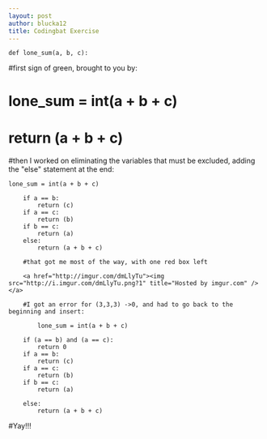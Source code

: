 ```yaml
---
layout: post
author: blucka12
title: Codingbat Exercise
---
```


```
def lone_sum(a, b, c):
```
  
  #first sign of green, brought to you by:  
  #  lone_sum = int(a + b + c)
  #  return (a + b + c)
  #then I worked on eliminating the variables that must be excluded, adding the "else" statement at the end:

```
lone_sum = int(a + b + c)
    
    if a == b: 
        return (c)
    if a == c:
        return (b)
    if b == c:
        return (a)
    else:
        return (a + b + c)
```

        #that got me most of the way, with one red box left
        
        <a href="http://imgur.com/dmLlyTu"><img src="http://i.imgur.com/dmLlyTu.png?1" title="Hosted by imgur.com" /></a>
        
        #I got an error for (3,3,3) ->0, and had to go back to the beginning and insert:

```        
        lone_sum = int(a + b + c)
    
    if (a == b) and (a == c):
        return 0
    if a == b: 
        return (c)
    if a == c:
        return (b)
    if b == c:
        return (a)
    
    else:
        return (a + b + c)
```

   #Yay!!!
